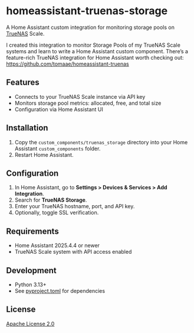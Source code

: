 # homeassistant-truenas-storage

A Home Assistant custom integration for monitoring storage pools on [TrueNAS](https://www.truenas.com/) Scale.

I created this integration to monitor Storage Pools of my TrueNAS Scale systems and learn to write a Home Assistant custom component. There’s a feature-rich TrueNAS integration for Home Assistant worth checking out: https://github.com/tomaae/homeassistant-truenas

## Features

- Connects to your TrueNAS Scale instance via API key
- Monitors storage pool metrics: allocated, free, and total size
- Configuration via Home Assistant UI

## Installation

1. Copy the `custom_components/truenas_storage` directory into your Home Assistant `custom_components` folder.
2. Restart Home Assistant.

## Configuration

1. In Home Assistant, go to **Settings > Devices & Services > Add Integration**.
2. Search for **TrueNAS Storage**.
3. Enter your TrueNAS hostname, port, and API key.
4. Optionally, toggle SSL verification.

## Requirements

- Home Assistant 2025.4.4 or newer
- TrueNAS Scale system with API access enabled

## Development

- Python 3.13+
- See [pyproject.toml](pyproject.toml) for dependencies

## License

[Apache License 2.0](LICENSE)
